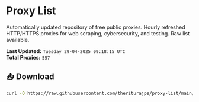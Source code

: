 # Proxy List

Automatically updated repository of free public proxies. Hourly refreshed HTTP/HTTPS proxies for web scraping, cybersecurity, and testing. Raw list available.

**Last Updated:** `Tuesday 29-04-2025 09:18:15 UTC`  
**Total Proxies:** `557`

## 📥 Download
```bash
curl -O https://raw.githubusercontent.com/theriturajps/proxy-list/main/proxies.txt

